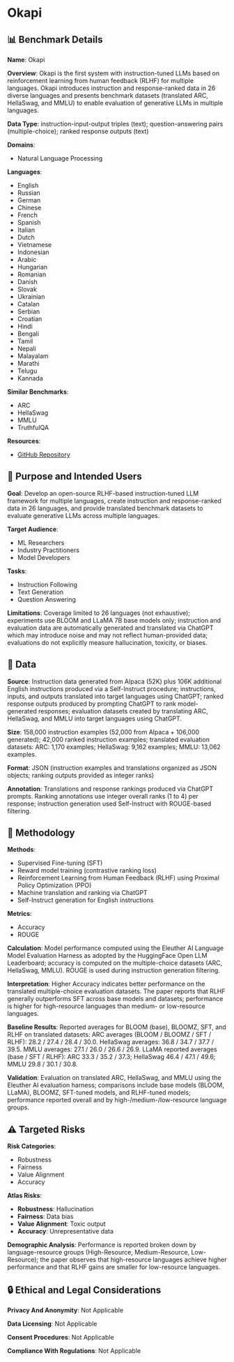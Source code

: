 # Okapi

## 📊 Benchmark Details

**Name**: Okapi

**Overview**: Okapi is the first system with instruction-tuned LLMs based on reinforcement learning from human feedback (RLHF) for multiple languages. Okapi introduces instruction and response-ranked data in 26 diverse languages and presents benchmark datasets (translated ARC, HellaSwag, and MMLU) to enable evaluation of generative LLMs in multiple languages.

**Data Type**: instruction-input-output triples (text); question-answering pairs (multiple-choice); ranked response outputs (text)

**Domains**:
- Natural Language Processing

**Languages**:
- English
- Russian
- German
- Chinese
- French
- Spanish
- Italian
- Dutch
- Vietnamese
- Indonesian
- Arabic
- Hungarian
- Romanian
- Danish
- Slovak
- Ukrainian
- Catalan
- Serbian
- Croatian
- Hindi
- Bengali
- Tamil
- Nepali
- Malayalam
- Marathi
- Telugu
- Kannada

**Similar Benchmarks**:
- ARC
- HellaSwag
- MMLU
- TruthfulQA

**Resources**:
- [GitHub Repository](https://github.com/nlp-uoregon/Okapi)

## 🎯 Purpose and Intended Users

**Goal**: Develop an open-source RLHF-based instruction-tuned LLM framework for multiple languages, create instruction and response-ranked data in 26 languages, and provide translated benchmark datasets to evaluate generative LLMs across multiple languages.

**Target Audience**:
- ML Researchers
- Industry Practitioners
- Model Developers

**Tasks**:
- Instruction Following
- Text Generation
- Question Answering

**Limitations**: Coverage limited to 26 languages (not exhaustive); experiments use BLOOM and LLaMA 7B base models only; instruction and evaluation data are automatically generated and translated via ChatGPT which may introduce noise and may not reflect human-provided data; evaluations do not explicitly measure hallucination, toxicity, or biases.

## 💾 Data

**Source**: Instruction data generated from Alpaca (52K) plus 106K additional English instructions produced via a Self-Instruct procedure; instructions, inputs, and outputs translated into target languages using ChatGPT; ranked response outputs produced by prompting ChatGPT to rank model-generated responses; evaluation datasets created by translating ARC, HellaSwag, and MMLU into target languages using ChatGPT.

**Size**: 158,000 instruction examples (52,000 from Alpaca + 106,000 generated); 42,000 ranked instruction examples; translated evaluation datasets: ARC: 1,170 examples; HellaSwag: 9,162 examples; MMLU: 13,062 examples.

**Format**: JSON (instruction examples and translations organized as JSON objects; ranking outputs provided as integer ranks)

**Annotation**: Translations and response rankings produced via ChatGPT prompts. Ranking annotations use integer overall ranks (1 to 4) per response; instruction generation used Self-Instruct with ROUGE-based filtering.

## 🔬 Methodology

**Methods**:
- Supervised Fine-tuning (SFT)
- Reward model training (contrastive ranking loss)
- Reinforcement Learning from Human Feedback (RLHF) using Proximal Policy Optimization (PPO)
- Machine translation and ranking via ChatGPT
- Self-Instruct generation for English instructions

**Metrics**:
- Accuracy
- ROUGE

**Calculation**: Model performance computed using the Eleuther AI Language Model Evaluation Harness as adopted by the HuggingFace Open LLM Leaderboard; accuracy is computed on the multiple-choice datasets (ARC, HellaSwag, MMLU). ROUGE is used during instruction generation filtering.

**Interpretation**: Higher Accuracy indicates better performance on the translated multiple-choice evaluation datasets. The paper reports that RLHF generally outperforms SFT across base models and datasets; performance is higher for high-resource languages than medium- or low-resource languages.

**Baseline Results**: Reported averages for BLOOM (base), BLOOMZ, SFT, and RLHF on translated datasets: ARC averages (BLOOM / BLOOMZ / SFT / RLHF): 28.2 / 27.4 / 28.4 / 30.0. HellaSwag averages: 36.8 / 34.7 / 37.7 / 39.5. MMLU averages: 27.1 / 26.0 / 26.6 / 26.9. LLaMA reported averages (base / SFT / RLHF): ARC 33.3 / 35.2 / 37.3; HellaSwag 46.4 / 47.1 / 49.6; MMLU 29.8 / 30.1 / 30.8.

**Validation**: Evaluation on translated ARC, HellaSwag, and MMLU using the Eleuther AI evaluation harness; comparisons include base models (BLOOM, LLaMA), BLOOMZ, SFT-tuned models, and RLHF-tuned models; performance reported overall and by high-/medium-/low-resource language groups.

## ⚠️ Targeted Risks

**Risk Categories**:
- Robustness
- Fairness
- Value Alignment
- Accuracy

**Atlas Risks**:
- **Robustness**: Hallucination
- **Fairness**: Data bias
- **Value Alignment**: Toxic output
- **Accuracy**: Unrepresentative data

**Demographic Analysis**: Performance is reported broken down by language-resource groups (High-Resource, Medium-Resource, Low-Resource); the paper observes that high-resource languages achieve higher performance and that RLHF gains are smaller for low-resource languages.

## 🔒 Ethical and Legal Considerations

**Privacy And Anonymity**: Not Applicable

**Data Licensing**: Not Applicable

**Consent Procedures**: Not Applicable

**Compliance With Regulations**: Not Applicable
